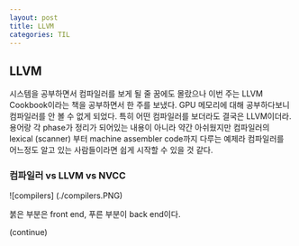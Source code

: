```yaml
---
layout: post
title: LLVM
categories: TIL
---
```


## LLVM
시스템을 공부하면서 컴파일러를 보게 될 줄 꿈에도 몰랐으나 이번 주는 LLVM Cookbook이라는 책을 공부하면서 한 주를 보냈다. GPU 메모리에 대해 공부하다보니 컴파일러를 안 볼 수 없게 되었다. 특히 어떤 컴파일러를 보더라도 결국은 LLVM이더라. 용어랑 각 phase가 정리가 되어있는 내용이 아니라 약간 아쉬웠지만 컴파일러의 lexical (scanner) 부터 machine assembler code까지 다루는 예제라
컴파일러를 어느정도 알고 있는 사람들이라면 쉽게 시작할 수 있을 것 같다.

### 컴파일러 vs LLVM vs NVCC
![compilers] (./compilers.PNG)

붉은 부분은 front end, 푸른 부분이 back end이다.

(continue)
